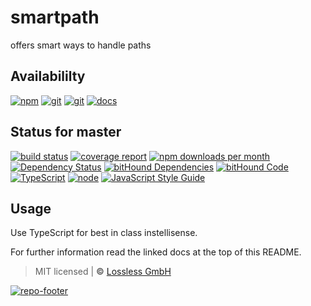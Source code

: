 # smartpath

offers smart ways to handle paths

## Availabililty

[![npm](https://pushrocks.gitlab.io/assets/repo-button-npm.svg)](https://www.npmjs.com/package/smartpath)
[![git](https://pushrocks.gitlab.io/assets/repo-button-git.svg)](https://GitLab.com/pushrocks/smartpath)
[![git](https://pushrocks.gitlab.io/assets/repo-button-mirror.svg)](https://github.com/pushrocks/smartpath)
[![docs](https://pushrocks.gitlab.io/assets/repo-button-docs.svg)](https://pushrocks.gitlab.io/smartpath/)

## Status for master

[![build status](https://GitLab.com/pushrocks/smartpath/badges/master/build.svg)](https://GitLab.com/pushrocks/smartpath/commits/master)
[![coverage report](https://GitLab.com/pushrocks/smartpath/badges/master/coverage.svg)](https://GitLab.com/pushrocks/smartpath/commits/master)
[![npm downloads per month](https://img.shields.io/npm/dm/smartpath.svg)](https://www.npmjs.com/package/smartpath)
[![Dependency Status](https://david-dm.org/pushrocks/smartpath.svg)](https://david-dm.org/pushrocks/smartpath)
[![bitHound Dependencies](https://www.bithound.io/github/pushrocks/smartpath/badges/dependencies.svg)](https://www.bithound.io/github/pushrocks/smartpath/master/dependencies/npm)
[![bitHound Code](https://www.bithound.io/github/pushrocks/smartpath/badges/code.svg)](https://www.bithound.io/github/pushrocks/smartpath)
[![TypeScript](https://img.shields.io/badge/TypeScript-2.x-blue.svg)](https://nodejs.org/dist/latest-v6.x/docs/api/)
[![node](https://img.shields.io/badge/node->=%206.x.x-blue.svg)](https://nodejs.org/dist/latest-v6.x/docs/api/)
[![JavaScript Style Guide](https://img.shields.io/badge/code%20style-standard-brightgreen.svg)](http://standardjs.com/)

## Usage

Use TypeScript for best in class instellisense.

For further information read the linked docs at the top of this README.

> MIT licensed | **&copy;** [Lossless GmbH](https://lossless.gmbh)

[![repo-footer](https://pushrocks.gitlab.io/assets/repo-footer.svg)](https://push.rocks)
